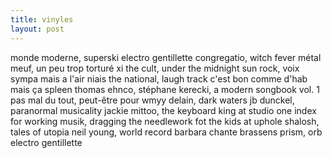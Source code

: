 ```yaml
---
title: vinyles
layout: post
---
```


monde moderne, superski
electro gentillette
congregatio, witch fever
métal meuf, un peu trop torturé
xi the cult, under the midnight sun
rock, voix sympa mais a l'air niais
the national, laugh track
c'est bon comme d'hab mais ça spleen
thomas ehnco, stéphane kerecki, a modern songbook vol. 1
pas mal du tout, peut-être pour wmyy
delain, dark waters
jb dunckel, paranormal musicality
jackie mittoo, the keyboard king at studio one
index for working musik, dragging the needlework fot the kids at uphole
shalosh, tales of utopia
neil young, world record
barbara chante brassens
prism, orb
electro gentillette
